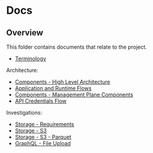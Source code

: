 # Docs

## Overview

This folder contains documents that relate to the project.

- [Terminology](terminology.md)

Architecture:
-   [Components - High Level Architecture](./architecture/high-level-components.md)
-   [Application and Runtime Flows](./architecture/app-runtime-flows.md)
-   [Components - Management Plane Components](./architecture/mp-components.md)
-   [API Credentials Flow](./architecture/api-credentials-flows.md)

Investigations:
-   [Storage - Requirements](./investigations/storage/requirements.md)
-   [Storage - S3](./investigations/storage/s3/README.md)
-   [Storage - S3 - Parquet](./investigations/storage/s3/parquet.md)
-   [GraphQL - File Upload](./investigations/graphql-file-upload/file-upload-with-graphql.md)

